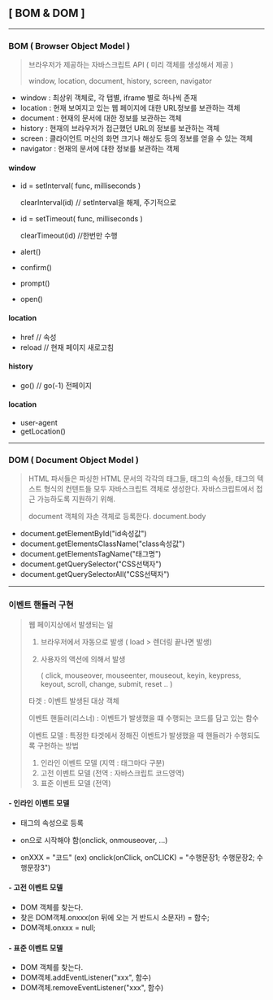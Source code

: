 ## [ BOM & DOM ]

---

### BOM ( Browser Object Model )

> 브라우저가 제공하는 자바스크립트 API ( 미리 객체를 생성해서 제공 )
>
> window, location, document, history,  screen, navigator



- window : 최상위 객체로, 각 탭별, iframe 별로 하나씩 존재
- location : 현재 보여지고 있는 웹 페이지에 대한 URL정보를 보관하는 객체
- document : 현재의 문서에 대한 정보를 보관하는 객체
- history : 현재의 브라우저가 접근했던 URL의 정보를 보관하는 객체
- screen : 클라이언트 머신의 화면 크기나 해상도 등의 정보를 얻을 수 있는 객체
- navigator : 현재의 문서에 대한 정보를 보관하는 객체



#### window

- id = setInterval( func, milliseconds )

  clearInterval(id) 			// setInterval을 해제, 주기적으로

- id = setTimeout( func, milliseconds )

  clearTimeout(id)			//한번만 수행

- alert()

- confirm()

- prompt()

- open()



#### location

- href				// 속성
- reload    		// 현재 페이지 새로고침



#### history

- go()				// go(-1) 전페이지



#### location

- user-agent
-  getLocation()



---



### DOM ( Document Object Model )

> HTML 파서들은 파싱한 HTML 문서의 각각의 태그들, 태그의 속성들, 태그의 텍스트 형식의 컨텐트들 모두 자바스크립트 객체로 생성한다. 자바스크립트에서 접근 가능하도록 지원하기 위해.
>
>  document 객체의 자손 객체로 등록한다.  document.body



- document.getElementById("id속성값")
- document.getElementsClassName("class속성값")
- document.getElementsTagName("태그명")
- document.getQuerySelector("CSS선택자")
- document.getQuerySelectorAll("CSS선택자")



---



### 이벤트 핸들러 구현

> 웹 페이지상에서 발생되는 일 
>
> 1. 브라우저에서 자동으로 발생 ( load > 렌더링 끝나면 발생)
>
> 2. 사용자의 액션에 의해서 발생 
>
>    ( click, mouseover, mouseenter, mouseout, keyin, keypress, keyout, scroll, change, submit, reset .. )
>
> 
>
> 타겟 : 이벤트 발생된 대상 객체
>
> 이벤트 핸들러(리스너) : 이벤트가 발생했을 떄 수행되는 코드를 담고 있는 함수
>
> 이벤트 모델 : 특정한 타겟에서 정해진 이벤트가 발생했을 때 핸들러가 수행되도록 구현하는 방법
>
> 	1. 인라인 이벤트 모델 (지역 : 태그마다 구분)
>  	2. 고전 이벤트 모델 (전역 : 자바스크립트 코드영역)
>  	3. 표준 이벤트 모델 (전역)



#### - 인라인 이벤트 모델

- 태그의 속성으로 등록

- on으로 시작해야 함(onclick, onmouseover, ...) 
- onXXX = "코드" (ex) onclick(onClick, onCLICK) = "수행문장1; 수행문장2; 수행문장3")



#### - 고전 이벤트 모델

- DOM 객체를 찾는다.
- 찾은 DOM객체.onxxx(on 뒤에 오는 거 반드시 소문자!) = 함수;
- DOM객체.onxxx = null;



#### - 표준 이벤트 모델

- DOM 객체를 찾는다.
- DOM객체.addEventListener("xxx", 함수)
- DOM객체.removeEventListener("xxx", 함수)









